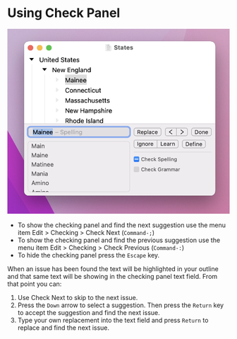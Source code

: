 # Using Check Panel

![Text Checking](../.gitbook/assets/check.png)

* To show the checking panel and find the next suggestion use the menu item Edit > Checking > Check Next (`Command-;`)
* To show the checking panel and find the previous suggestion use the menu item Edit > Checking > Check Previous (`Command-:`)&#x20;
* To hide the checking panel press the `Escape` key.

When an issue has been found the text will be highlighted in your outline and that same text will be showing in the checking panel text field. From that point you can:

1. Use Check Next to skip to the next issue.
2. Press the `Down` arrow to select a suggestion. Then press the `Return` key to accept the suggestion and find the next issue.
3. Type your own replacement into the text field and press `Return` to replace and find the next issue.
